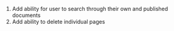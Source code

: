 1. Add ability for user to search through their own and published documents
2. Add ability to delete individual pages
